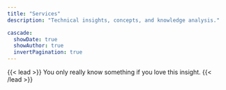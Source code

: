 ```yaml
---
title: "Services"
description: "Technical insights, concepts, and knowledge analysis."

cascade:
  showDate: true
  showAuthor: true
  invertPagination: true
---
```


{{< lead >}}
You only really know something if you love this insight.
{{< /lead >}}